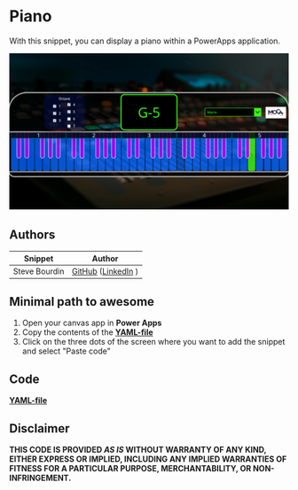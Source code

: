 # Piano

With this snippet, you can display a piano within a PowerApps application.


![piano](./assets/piano.png)


## Authors

Snippet|Author
--------|---------
Steve Bourdin | [GitHub](https://github.com/SteveBourdin) ([LinkedIn](https://www.linkedin.com/in/steve-bourdin-ab998762/) )

## Minimal path to awesome

1. Open your canvas app in **Power Apps**
2. Copy the contents of the **[YAML-file](./source/piano.yaml)** 
3. Click on the three dots of the screen where you want to add the snippet and select "Paste code"



## Code
 **[YAML-file](./source/piano.yaml)** 


## Disclaimer

**THIS CODE IS PROVIDED *AS IS* WITHOUT WARRANTY OF ANY KIND, EITHER EXPRESS OR IMPLIED, INCLUDING ANY IMPLIED WARRANTIES OF FITNESS FOR A PARTICULAR PURPOSE, MERCHANTABILITY, OR NON-INFRINGEMENT.**

<!---
Replace X with the directory name of your snippet and uncomment this comment.

<img src="https://m365-visitor-stats.azurewebsites.net/powerplatform-snippets/power-apps/X" aria-hidden="true" />
--->

